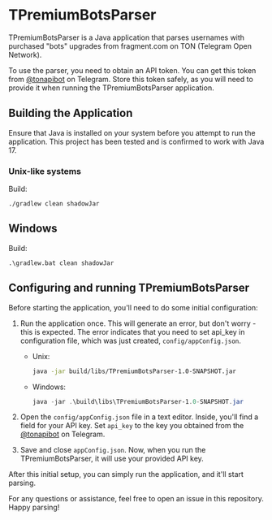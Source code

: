 # TPremiumBotsParser

TPremiumBotsParser is a Java application that parses usernames with purchased "bots" upgrades from fragment.com on TON (Telegram Open Network).

To use the parser, you need to obtain an API token. You can get this token from [@tonapibot](https://t.me/tonapibot) on Telegram. Store this token safely, as you will need to provide it when running the TPremiumBotsParser application.

## Building the Application
Ensure that Java is installed on your system before you attempt to run the application. This project has been tested and is confirmed to work with Java 17.

### Unix-like systems
Build:
```
./gradlew clean shadowJar
```
## Windows
Build:
```
.\gradlew.bat clean shadowJar
```

## Configuring and running TPremiumBotsParser

Before starting the application, you'll need to do some initial configuration:

1. Run the application once. This will generate an error, but don't worry - this is expected. The error indicates that you need to set api_key in configuration file, which was just created, `config/appConfig.json`.

    - Unix:

        ```bash
        java -jar build/libs/TPremiumBotsParser-1.0-SNAPSHOT.jar
        ```

    - Windows:

        ```powershell
        java -jar .\build\libs\TPremiumBotsParser-1.0-SNAPSHOT.jar
        ```

2. Open the `config/appConfig.json` file in a text editor. Inside, you'll find a field for your API key. Set `api_key` to the key you obtained from the [@tonapibot](https://t.me/tonapibot) on Telegram.

3. Save and close `appConfig.json`. Now, when you run the TPremiumBotsParser, it will use your provided API key.

After this initial setup, you can simply run the application, and it'll start parsing.

For any questions or assistance, feel free to open an issue in this repository. Happy parsing!
